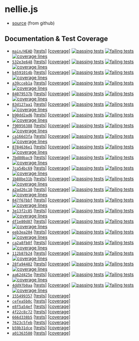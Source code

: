 # nellie.js

* [source](https://github.com/ellieproject/nellie.js) (from github)

## Documentation & Test Coverage
* [`main/HEAD`](https://github.com/ellieproject/nellie.js/tree/main) [\[tests\]](/nellie.js/current/tests/results.html) [\[coverage\]](/nellie.js/current/coverage)
[![passing tests](https://img.shields.io/badge/dynamic/json?color=success&label=Tests&query=stats.passes&suffix=%20passing&url=https%3A%2F%2Fellieproject.github.io%2Fnellie.js%2Fcurrent%2Ftests%2Fresults.json&logo=github&logoColor=white)](https://ellieproject.github.io/nellie.js/current/tests/results.html)
[![failing tests](https://img.shields.io/badge/dynamic/json?color=critical&label=Tests&query=stats.failures&suffix=%20failing&url=https%3A%2F%2Fellieproject.github.io%2Fnellie.js%2Fcurrent%2Ftests%2Fresults.json&logo=github&logoColor=white)](https://ellieproject.github.io/nellie.js/current/tests/results.html)
[![coverage lines](https://img.shields.io/badge/dynamic/json?color=informational&label=Coverage&query=total.lines.pct&suffix=%25%20lines&url=https%3A%2F%2Fellieproject.github.io%2Fnellie.js%2Fcurrent%2Fcoverage%2Fcoverage-summary.json&logo=github&logoColor=white)](https://ellieproject.github.io/nellie.js/current/coverage)
* [`532e3e648`](https://github.com/ellieproject/nellie.js/tree/532e3e64884ed1ec01ba521fe45fa2a3610df181) [[tests]](/nellie.js/532e3e64884ed1ec01ba521fe45fa2a3610df181/tests/results.html) [[coverage]](/nellie.js/532e3e64884ed1ec01ba521fe45fa2a3610df181/coverage)
[![passing tests](https://img.shields.io/badge/dynamic/json?color=success&label=Tests&query=stats.passes&suffix=%20passing&url=https%3A%2F%2Fellieproject.github.io%2Fnellie.js%2F532e3e64884ed1ec01ba521fe45fa2a3610df181%2Ftests%2Fresults.json&logo=github&logoColor=white)](https://ellieproject.github.io/nellie.js/532e3e64884ed1ec01ba521fe45fa2a3610df181/tests/results.html)
[![failing tests](https://img.shields.io/badge/dynamic/json?color=critical&label=Tests&query=stats.failures&suffix=%20failing&url=https%3A%2F%2Fellieproject.github.io%2Fnellie.js%2F532e3e64884ed1ec01ba521fe45fa2a3610df181%2Ftests%2Fresults.json&logo=github&logoColor=white)](https://ellieproject.github.io/nellie.js/532e3e64884ed1ec01ba521fe45fa2a3610df181/tests/results.html)
[![coverage lines](https://img.shields.io/badge/dynamic/json?color=informational&label=Coverage&query=total.lines.pct&suffix=%25%20lines&url=https%3A%2F%2Fellieproject.github.io%2Fnellie.js%2F532e3e64884ed1ec01ba521fe45fa2a3610df181%2Fcoverage%2Fcoverage-summary.json&logo=github&logoColor=white)](https://ellieproject.github.io/nellie.js/532e3e64884ed1ec01ba521fe45fa2a3610df181/coverage)
* [`b4591014b`](https://github.com/ellieproject/nellie.js/tree/b4591014bd3d8b0f4fb0cab58eccbd28ca48af33) [[tests]](/nellie.js/b4591014bd3d8b0f4fb0cab58eccbd28ca48af33/tests/results.html) [[coverage]](/nellie.js/b4591014bd3d8b0f4fb0cab58eccbd28ca48af33/coverage)
[![passing tests](https://img.shields.io/badge/dynamic/json?color=success&label=Tests&query=stats.passes&suffix=%20passing&url=https%3A%2F%2Fellieproject.github.io%2Fnellie.js%2Fb4591014bd3d8b0f4fb0cab58eccbd28ca48af33%2Ftests%2Fresults.json&logo=github&logoColor=white)](https://ellieproject.github.io/nellie.js/b4591014bd3d8b0f4fb0cab58eccbd28ca48af33/tests/results.html)
[![failing tests](https://img.shields.io/badge/dynamic/json?color=critical&label=Tests&query=stats.failures&suffix=%20failing&url=https%3A%2F%2Fellieproject.github.io%2Fnellie.js%2Fb4591014bd3d8b0f4fb0cab58eccbd28ca48af33%2Ftests%2Fresults.json&logo=github&logoColor=white)](https://ellieproject.github.io/nellie.js/b4591014bd3d8b0f4fb0cab58eccbd28ca48af33/tests/results.html)
[![coverage lines](https://img.shields.io/badge/dynamic/json?color=informational&label=Coverage&query=total.lines.pct&suffix=%25%20lines&url=https%3A%2F%2Fellieproject.github.io%2Fnellie.js%2Fb4591014bd3d8b0f4fb0cab58eccbd28ca48af33%2Fcoverage%2Fcoverage-summary.json&logo=github&logoColor=white)](https://ellieproject.github.io/nellie.js/b4591014bd3d8b0f4fb0cab58eccbd28ca48af33/coverage)
* [`a39cceb1a`](https://github.com/ellieproject/nellie.js/tree/a39cceb1a1a8c91333de1b425483ea7dc782c720) [[tests]](/nellie.js/a39cceb1a1a8c91333de1b425483ea7dc782c720/tests/results.html) [[coverage]](/nellie.js/a39cceb1a1a8c91333de1b425483ea7dc782c720/coverage)
[![passing tests](https://img.shields.io/badge/dynamic/json?color=success&label=Tests&query=stats.passes&suffix=%20passing&url=https%3A%2F%2Fellieproject.github.io%2Fnellie.js%2Fa39cceb1a1a8c91333de1b425483ea7dc782c720%2Ftests%2Fresults.json&logo=github&logoColor=white)](https://ellieproject.github.io/nellie.js/a39cceb1a1a8c91333de1b425483ea7dc782c720/tests/results.html)
[![failing tests](https://img.shields.io/badge/dynamic/json?color=critical&label=Tests&query=stats.failures&suffix=%20failing&url=https%3A%2F%2Fellieproject.github.io%2Fnellie.js%2Fa39cceb1a1a8c91333de1b425483ea7dc782c720%2Ftests%2Fresults.json&logo=github&logoColor=white)](https://ellieproject.github.io/nellie.js/a39cceb1a1a8c91333de1b425483ea7dc782c720/tests/results.html)
[![coverage lines](https://img.shields.io/badge/dynamic/json?color=informational&label=Coverage&query=total.lines.pct&suffix=%25%20lines&url=https%3A%2F%2Fellieproject.github.io%2Fnellie.js%2Fa39cceb1a1a8c91333de1b425483ea7dc782c720%2Fcoverage%2Fcoverage-summary.json&logo=github&logoColor=white)](https://ellieproject.github.io/nellie.js/a39cceb1a1a8c91333de1b425483ea7dc782c720/coverage)
* [`84079537b`](https://github.com/ellieproject/nellie.js/tree/84079537b522faa240c3819427ecf1cd9a992bd8) [[tests]](/nellie.js/84079537b522faa240c3819427ecf1cd9a992bd8/tests/results.html) [[coverage]](/nellie.js/84079537b522faa240c3819427ecf1cd9a992bd8/coverage)
[![passing tests](https://img.shields.io/badge/dynamic/json?color=success&label=Tests&query=stats.passes&suffix=%20passing&url=https%3A%2F%2Fellieproject.github.io%2Fnellie.js%2F84079537b522faa240c3819427ecf1cd9a992bd8%2Ftests%2Fresults.json&logo=github&logoColor=white)](https://ellieproject.github.io/nellie.js/84079537b522faa240c3819427ecf1cd9a992bd8/tests/results.html)
[![failing tests](https://img.shields.io/badge/dynamic/json?color=critical&label=Tests&query=stats.failures&suffix=%20failing&url=https%3A%2F%2Fellieproject.github.io%2Fnellie.js%2F84079537b522faa240c3819427ecf1cd9a992bd8%2Ftests%2Fresults.json&logo=github&logoColor=white)](https://ellieproject.github.io/nellie.js/84079537b522faa240c3819427ecf1cd9a992bd8/tests/results.html)
[![coverage lines](https://img.shields.io/badge/dynamic/json?color=informational&label=Coverage&query=total.lines.pct&suffix=%25%20lines&url=https%3A%2F%2Fellieproject.github.io%2Fnellie.js%2F84079537b522faa240c3819427ecf1cd9a992bd8%2Fcoverage%2Fcoverage-summary.json&logo=github&logoColor=white)](https://ellieproject.github.io/nellie.js/84079537b522faa240c3819427ecf1cd9a992bd8/coverage)
* [`83d127aa1`](https://github.com/ellieproject/nellie.js/tree/83d127aa1bc38d0adee871a5c433e7f682c8db5d) [[tests]](/nellie.js/83d127aa1bc38d0adee871a5c433e7f682c8db5d/tests/results.html) [[coverage]](/nellie.js/83d127aa1bc38d0adee871a5c433e7f682c8db5d/coverage)
[![passing tests](https://img.shields.io/badge/dynamic/json?color=success&label=Tests&query=stats.passes&suffix=%20passing&url=https%3A%2F%2Fellieproject.github.io%2Fnellie.js%2F83d127aa1bc38d0adee871a5c433e7f682c8db5d%2Ftests%2Fresults.json&logo=github&logoColor=white)](https://ellieproject.github.io/nellie.js/83d127aa1bc38d0adee871a5c433e7f682c8db5d/tests/results.html)
[![failing tests](https://img.shields.io/badge/dynamic/json?color=critical&label=Tests&query=stats.failures&suffix=%20failing&url=https%3A%2F%2Fellieproject.github.io%2Fnellie.js%2F83d127aa1bc38d0adee871a5c433e7f682c8db5d%2Ftests%2Fresults.json&logo=github&logoColor=white)](https://ellieproject.github.io/nellie.js/83d127aa1bc38d0adee871a5c433e7f682c8db5d/tests/results.html)
[![coverage lines](https://img.shields.io/badge/dynamic/json?color=informational&label=Coverage&query=total.lines.pct&suffix=%25%20lines&url=https%3A%2F%2Fellieproject.github.io%2Fnellie.js%2F83d127aa1bc38d0adee871a5c433e7f682c8db5d%2Fcoverage%2Fcoverage-summary.json&logo=github&logoColor=white)](https://ellieproject.github.io/nellie.js/83d127aa1bc38d0adee871a5c433e7f682c8db5d/coverage)
* [`b90dd2ad6`](https://github.com/ellieproject/nellie.js/tree/b90dd2ad6278ea1a21f55c43b4ea5a8be309c686) [[tests]](/nellie.js/b90dd2ad6278ea1a21f55c43b4ea5a8be309c686/tests/results.html) [[coverage]](/nellie.js/b90dd2ad6278ea1a21f55c43b4ea5a8be309c686/coverage)
[![passing tests](https://img.shields.io/badge/dynamic/json?color=success&label=Tests&query=stats.passes&suffix=%20passing&url=https%3A%2F%2Fellieproject.github.io%2Fnellie.js%2Fb90dd2ad6278ea1a21f55c43b4ea5a8be309c686%2Ftests%2Fresults.json&logo=github&logoColor=white)](https://ellieproject.github.io/nellie.js/b90dd2ad6278ea1a21f55c43b4ea5a8be309c686/tests/results.html)
[![failing tests](https://img.shields.io/badge/dynamic/json?color=critical&label=Tests&query=stats.failures&suffix=%20failing&url=https%3A%2F%2Fellieproject.github.io%2Fnellie.js%2Fb90dd2ad6278ea1a21f55c43b4ea5a8be309c686%2Ftests%2Fresults.json&logo=github&logoColor=white)](https://ellieproject.github.io/nellie.js/b90dd2ad6278ea1a21f55c43b4ea5a8be309c686/tests/results.html)
[![coverage lines](https://img.shields.io/badge/dynamic/json?color=informational&label=Coverage&query=total.lines.pct&suffix=%25%20lines&url=https%3A%2F%2Fellieproject.github.io%2Fnellie.js%2Fb90dd2ad6278ea1a21f55c43b4ea5a8be309c686%2Fcoverage%2Fcoverage-summary.json&logo=github&logoColor=white)](https://ellieproject.github.io/nellie.js/b90dd2ad6278ea1a21f55c43b4ea5a8be309c686/coverage)
* [`f90956388`](https://github.com/ellieproject/nellie.js/tree/f90956388d23a61d708c94244552e80b9871f31e) [[tests]](/nellie.js/f90956388d23a61d708c94244552e80b9871f31e/tests/results.html) [[coverage]](/nellie.js/f90956388d23a61d708c94244552e80b9871f31e/coverage)
[![passing tests](https://img.shields.io/badge/dynamic/json?color=success&label=Tests&query=stats.passes&suffix=%20passing&url=https%3A%2F%2Fellieproject.github.io%2Fnellie.js%2Ff90956388d23a61d708c94244552e80b9871f31e%2Ftests%2Fresults.json&logo=github&logoColor=white)](https://ellieproject.github.io/nellie.js/f90956388d23a61d708c94244552e80b9871f31e/tests/results.html)
[![failing tests](https://img.shields.io/badge/dynamic/json?color=critical&label=Tests&query=stats.failures&suffix=%20failing&url=https%3A%2F%2Fellieproject.github.io%2Fnellie.js%2Ff90956388d23a61d708c94244552e80b9871f31e%2Ftests%2Fresults.json&logo=github&logoColor=white)](https://ellieproject.github.io/nellie.js/f90956388d23a61d708c94244552e80b9871f31e/tests/results.html)
[![coverage lines](https://img.shields.io/badge/dynamic/json?color=informational&label=Coverage&query=total.lines.pct&suffix=%25%20lines&url=https%3A%2F%2Fellieproject.github.io%2Fnellie.js%2Ff90956388d23a61d708c94244552e80b9871f31e%2Fcoverage%2Fcoverage-summary.json&logo=github&logoColor=white)](https://ellieproject.github.io/nellie.js/f90956388d23a61d708c94244552e80b9871f31e/coverage)
* [`ca166d3fa`](https://github.com/ellieproject/nellie.js/tree/ca166d3fac0d2e96c2cc011c39f5e9ca1affbac6) [[tests]](/nellie.js/ca166d3fac0d2e96c2cc011c39f5e9ca1affbac6/tests/results.html) [[coverage]](/nellie.js/ca166d3fac0d2e96c2cc011c39f5e9ca1affbac6/coverage)
[![passing tests](https://img.shields.io/badge/dynamic/json?color=success&label=Tests&query=stats.passes&suffix=%20passing&url=https%3A%2F%2Fellieproject.github.io%2Fnellie.js%2Fca166d3fac0d2e96c2cc011c39f5e9ca1affbac6%2Ftests%2Fresults.json&logo=github&logoColor=white)](https://ellieproject.github.io/nellie.js/ca166d3fac0d2e96c2cc011c39f5e9ca1affbac6/tests/results.html)
[![failing tests](https://img.shields.io/badge/dynamic/json?color=critical&label=Tests&query=stats.failures&suffix=%20failing&url=https%3A%2F%2Fellieproject.github.io%2Fnellie.js%2Fca166d3fac0d2e96c2cc011c39f5e9ca1affbac6%2Ftests%2Fresults.json&logo=github&logoColor=white)](https://ellieproject.github.io/nellie.js/ca166d3fac0d2e96c2cc011c39f5e9ca1affbac6/tests/results.html)
[![coverage lines](https://img.shields.io/badge/dynamic/json?color=informational&label=Coverage&query=total.lines.pct&suffix=%25%20lines&url=https%3A%2F%2Fellieproject.github.io%2Fnellie.js%2Fca166d3fac0d2e96c2cc011c39f5e9ca1affbac6%2Fcoverage%2Fcoverage-summary.json&logo=github&logoColor=white)](https://ellieproject.github.io/nellie.js/ca166d3fac0d2e96c2cc011c39f5e9ca1affbac6/coverage)
* [`8784636e1`](https://github.com/ellieproject/nellie.js/tree/8784636e1e550475c806d4b07de0424f025f9e73) [[tests]](/nellie.js/8784636e1e550475c806d4b07de0424f025f9e73/tests/results.html) [[coverage]](/nellie.js/8784636e1e550475c806d4b07de0424f025f9e73/coverage)
[![passing tests](https://img.shields.io/badge/dynamic/json?color=success&label=Tests&query=stats.passes&suffix=%20passing&url=https%3A%2F%2Fellieproject.github.io%2Fnellie.js%2F8784636e1e550475c806d4b07de0424f025f9e73%2Ftests%2Fresults.json&logo=github&logoColor=white)](https://ellieproject.github.io/nellie.js/8784636e1e550475c806d4b07de0424f025f9e73/tests/results.html)
[![failing tests](https://img.shields.io/badge/dynamic/json?color=critical&label=Tests&query=stats.failures&suffix=%20failing&url=https%3A%2F%2Fellieproject.github.io%2Fnellie.js%2F8784636e1e550475c806d4b07de0424f025f9e73%2Ftests%2Fresults.json&logo=github&logoColor=white)](https://ellieproject.github.io/nellie.js/8784636e1e550475c806d4b07de0424f025f9e73/tests/results.html)
[![coverage lines](https://img.shields.io/badge/dynamic/json?color=informational&label=Coverage&query=total.lines.pct&suffix=%25%20lines&url=https%3A%2F%2Fellieproject.github.io%2Fnellie.js%2F8784636e1e550475c806d4b07de0424f025f9e73%2Fcoverage%2Fcoverage-summary.json&logo=github&logoColor=white)](https://ellieproject.github.io/nellie.js/8784636e1e550475c806d4b07de0424f025f9e73/coverage)
* [`7bd80bac9`](https://github.com/ellieproject/nellie.js/tree/7bd80bac9e509f92b3a56256e27d708c83a49e56) [[tests]](/nellie.js/7bd80bac9e509f92b3a56256e27d708c83a49e56/tests/results.html) [[coverage]](/nellie.js/7bd80bac9e509f92b3a56256e27d708c83a49e56/coverage)
[![passing tests](https://img.shields.io/badge/dynamic/json?color=success&label=Tests&query=stats.passes&suffix=%20passing&url=https%3A%2F%2Fellieproject.github.io%2Fnellie.js%2F7bd80bac9e509f92b3a56256e27d708c83a49e56%2Ftests%2Fresults.json&logo=github&logoColor=white)](https://ellieproject.github.io/nellie.js/7bd80bac9e509f92b3a56256e27d708c83a49e56/tests/results.html)
[![failing tests](https://img.shields.io/badge/dynamic/json?color=critical&label=Tests&query=stats.failures&suffix=%20failing&url=https%3A%2F%2Fellieproject.github.io%2Fnellie.js%2F7bd80bac9e509f92b3a56256e27d708c83a49e56%2Ftests%2Fresults.json&logo=github&logoColor=white)](https://ellieproject.github.io/nellie.js/7bd80bac9e509f92b3a56256e27d708c83a49e56/tests/results.html)
[![coverage lines](https://img.shields.io/badge/dynamic/json?color=informational&label=Coverage&query=total.lines.pct&suffix=%25%20lines&url=https%3A%2F%2Fellieproject.github.io%2Fnellie.js%2F7bd80bac9e509f92b3a56256e27d708c83a49e56%2Fcoverage%2Fcoverage-summary.json&logo=github&logoColor=white)](https://ellieproject.github.io/nellie.js/7bd80bac9e509f92b3a56256e27d708c83a49e56/coverage)
* [`7ca54bc69`](https://github.com/ellieproject/nellie.js/tree/7ca54bc69d4752f5f76aa27cbf137942534026bb) [[tests]](/nellie.js/7ca54bc69d4752f5f76aa27cbf137942534026bb/tests/results.html) [[coverage]](/nellie.js/7ca54bc69d4752f5f76aa27cbf137942534026bb/coverage)
[![passing tests](https://img.shields.io/badge/dynamic/json?color=success&label=Tests&query=stats.passes&suffix=%20passing&url=https%3A%2F%2Fellieproject.github.io%2Fnellie.js%2F7ca54bc69d4752f5f76aa27cbf137942534026bb%2Ftests%2Fresults.json&logo=github&logoColor=white)](https://ellieproject.github.io/nellie.js/7ca54bc69d4752f5f76aa27cbf137942534026bb/tests/results.html)
[![failing tests](https://img.shields.io/badge/dynamic/json?color=critical&label=Tests&query=stats.failures&suffix=%20failing&url=https%3A%2F%2Fellieproject.github.io%2Fnellie.js%2F7ca54bc69d4752f5f76aa27cbf137942534026bb%2Ftests%2Fresults.json&logo=github&logoColor=white)](https://ellieproject.github.io/nellie.js/7ca54bc69d4752f5f76aa27cbf137942534026bb/tests/results.html)
[![coverage lines](https://img.shields.io/badge/dynamic/json?color=informational&label=Coverage&query=total.lines.pct&suffix=%25%20lines&url=https%3A%2F%2Fellieproject.github.io%2Fnellie.js%2F7ca54bc69d4752f5f76aa27cbf137942534026bb%2Fcoverage%2Fcoverage-summary.json&logo=github&logoColor=white)](https://ellieproject.github.io/nellie.js/7ca54bc69d4752f5f76aa27cbf137942534026bb/coverage)
* [`1b88be31b`](https://github.com/ellieproject/nellie.js/tree/1b88be31be59dd66429e0943c727eb1f72bc9d64) [[tests]](/nellie.js/1b88be31be59dd66429e0943c727eb1f72bc9d64/tests/results.html) [[coverage]](/nellie.js/1b88be31be59dd66429e0943c727eb1f72bc9d64/coverage)
[![passing tests](https://img.shields.io/badge/dynamic/json?color=success&label=Tests&query=stats.passes&suffix=%20passing&url=https%3A%2F%2Fellieproject.github.io%2Fnellie.js%2F1b88be31be59dd66429e0943c727eb1f72bc9d64%2Ftests%2Fresults.json&logo=github&logoColor=white)](https://ellieproject.github.io/nellie.js/1b88be31be59dd66429e0943c727eb1f72bc9d64/tests/results.html)
[![failing tests](https://img.shields.io/badge/dynamic/json?color=critical&label=Tests&query=stats.failures&suffix=%20failing&url=https%3A%2F%2Fellieproject.github.io%2Fnellie.js%2F1b88be31be59dd66429e0943c727eb1f72bc9d64%2Ftests%2Fresults.json&logo=github&logoColor=white)](https://ellieproject.github.io/nellie.js/1b88be31be59dd66429e0943c727eb1f72bc9d64/tests/results.html)
[![coverage lines](https://img.shields.io/badge/dynamic/json?color=informational&label=Coverage&query=total.lines.pct&suffix=%25%20lines&url=https%3A%2F%2Fellieproject.github.io%2Fnellie.js%2F1b88be31be59dd66429e0943c727eb1f72bc9d64%2Fcoverage%2Fcoverage-summary.json&logo=github&logoColor=white)](https://ellieproject.github.io/nellie.js/1b88be31be59dd66429e0943c727eb1f72bc9d64/coverage)
* [`a2ad26c10`](https://github.com/ellieproject/nellie.js/tree/a2ad26c10581dc1bb24904ffb69250ba3e0be04e) [[tests]](/nellie.js/a2ad26c10581dc1bb24904ffb69250ba3e0be04e/tests/results.html) [[coverage]](/nellie.js/a2ad26c10581dc1bb24904ffb69250ba3e0be04e/coverage)
[![passing tests](https://img.shields.io/badge/dynamic/json?color=success&label=Tests&query=stats.passes&suffix=%20passing&url=https%3A%2F%2Fellieproject.github.io%2Fnellie.js%2Fa2ad26c10581dc1bb24904ffb69250ba3e0be04e%2Ftests%2Fresults.json&logo=github&logoColor=white)](https://ellieproject.github.io/nellie.js/a2ad26c10581dc1bb24904ffb69250ba3e0be04e/tests/results.html)
[![failing tests](https://img.shields.io/badge/dynamic/json?color=critical&label=Tests&query=stats.failures&suffix=%20failing&url=https%3A%2F%2Fellieproject.github.io%2Fnellie.js%2Fa2ad26c10581dc1bb24904ffb69250ba3e0be04e%2Ftests%2Fresults.json&logo=github&logoColor=white)](https://ellieproject.github.io/nellie.js/a2ad26c10581dc1bb24904ffb69250ba3e0be04e/tests/results.html)
[![coverage lines](https://img.shields.io/badge/dynamic/json?color=informational&label=Coverage&query=total.lines.pct&suffix=%25%20lines&url=https%3A%2F%2Fellieproject.github.io%2Fnellie.js%2Fa2ad26c10581dc1bb24904ffb69250ba3e0be04e%2Fcoverage%2Fcoverage-summary.json&logo=github&logoColor=white)](https://ellieproject.github.io/nellie.js/a2ad26c10581dc1bb24904ffb69250ba3e0be04e/coverage)
* [`847f67bbf`](https://github.com/ellieproject/nellie.js/tree/847f67bbff468ab8a73cde79451974a756e41186) [[tests]](/nellie.js/847f67bbff468ab8a73cde79451974a756e41186/tests/results.html) [[coverage]](/nellie.js/847f67bbff468ab8a73cde79451974a756e41186/coverage)
[![passing tests](https://img.shields.io/badge/dynamic/json?color=success&label=Tests&query=stats.passes&suffix=%20passing&url=https%3A%2F%2Fellieproject.github.io%2Fnellie.js%2F847f67bbff468ab8a73cde79451974a756e41186%2Ftests%2Fresults.json&logo=github&logoColor=white)](https://ellieproject.github.io/nellie.js/847f67bbff468ab8a73cde79451974a756e41186/tests/results.html)
[![failing tests](https://img.shields.io/badge/dynamic/json?color=critical&label=Tests&query=stats.failures&suffix=%20failing&url=https%3A%2F%2Fellieproject.github.io%2Fnellie.js%2F847f67bbff468ab8a73cde79451974a756e41186%2Ftests%2Fresults.json&logo=github&logoColor=white)](https://ellieproject.github.io/nellie.js/847f67bbff468ab8a73cde79451974a756e41186/tests/results.html)
[![coverage lines](https://img.shields.io/badge/dynamic/json?color=informational&label=Coverage&query=total.lines.pct&suffix=%25%20lines&url=https%3A%2F%2Fellieproject.github.io%2Fnellie.js%2F847f67bbff468ab8a73cde79451974a756e41186%2Fcoverage%2Fcoverage-summary.json&logo=github&logoColor=white)](https://ellieproject.github.io/nellie.js/847f67bbff468ab8a73cde79451974a756e41186/coverage)
* [`3e13f2c85`](https://github.com/ellieproject/nellie.js/tree/3e13f2c85c5d6ad9aebd3876677c22f58630e17b) [[tests]](/nellie.js/3e13f2c85c5d6ad9aebd3876677c22f58630e17b/tests/results.html) [[coverage]](/nellie.js/3e13f2c85c5d6ad9aebd3876677c22f58630e17b/coverage)
[![passing tests](https://img.shields.io/badge/dynamic/json?color=success&label=Tests&query=stats.passes&suffix=%20passing&url=https%3A%2F%2Fellieproject.github.io%2Fnellie.js%2F3e13f2c85c5d6ad9aebd3876677c22f58630e17b%2Ftests%2Fresults.json&logo=github&logoColor=white)](https://ellieproject.github.io/nellie.js/3e13f2c85c5d6ad9aebd3876677c22f58630e17b/tests/results.html)
[![failing tests](https://img.shields.io/badge/dynamic/json?color=critical&label=Tests&query=stats.failures&suffix=%20failing&url=https%3A%2F%2Fellieproject.github.io%2Fnellie.js%2F3e13f2c85c5d6ad9aebd3876677c22f58630e17b%2Ftests%2Fresults.json&logo=github&logoColor=white)](https://ellieproject.github.io/nellie.js/3e13f2c85c5d6ad9aebd3876677c22f58630e17b/tests/results.html)
[![coverage lines](https://img.shields.io/badge/dynamic/json?color=informational&label=Coverage&query=total.lines.pct&suffix=%25%20lines&url=https%3A%2F%2Fellieproject.github.io%2Fnellie.js%2F3e13f2c85c5d6ad9aebd3876677c22f58630e17b%2Fcoverage%2Fcoverage-summary.json&logo=github&logoColor=white)](https://ellieproject.github.io/nellie.js/3e13f2c85c5d6ad9aebd3876677c22f58630e17b/coverage)
* [`df1e80d87`](https://github.com/ellieproject/nellie.js/tree/df1e80d871930d28189e7b5fa0068a8f41d99b30) [[tests]](/nellie.js/df1e80d871930d28189e7b5fa0068a8f41d99b30/tests/results.html) [[coverage]](/nellie.js/df1e80d871930d28189e7b5fa0068a8f41d99b30/coverage)
[![passing tests](https://img.shields.io/badge/dynamic/json?color=success&label=Tests&query=stats.passes&suffix=%20passing&url=https%3A%2F%2Fellieproject.github.io%2Fnellie.js%2Fdf1e80d871930d28189e7b5fa0068a8f41d99b30%2Ftests%2Fresults.json&logo=github&logoColor=white)](https://ellieproject.github.io/nellie.js/df1e80d871930d28189e7b5fa0068a8f41d99b30/tests/results.html)
[![failing tests](https://img.shields.io/badge/dynamic/json?color=critical&label=Tests&query=stats.failures&suffix=%20failing&url=https%3A%2F%2Fellieproject.github.io%2Fnellie.js%2Fdf1e80d871930d28189e7b5fa0068a8f41d99b30%2Ftests%2Fresults.json&logo=github&logoColor=white)](https://ellieproject.github.io/nellie.js/df1e80d871930d28189e7b5fa0068a8f41d99b30/tests/results.html)
[![coverage lines](https://img.shields.io/badge/dynamic/json?color=informational&label=Coverage&query=total.lines.pct&suffix=%25%20lines&url=https%3A%2F%2Fellieproject.github.io%2Fnellie.js%2Fdf1e80d871930d28189e7b5fa0068a8f41d99b30%2Fcoverage%2Fcoverage-summary.json&logo=github&logoColor=white)](https://ellieproject.github.io/nellie.js/df1e80d871930d28189e7b5fa0068a8f41d99b30/coverage)
* [`eeb3ea204`](https://github.com/ellieproject/nellie.js/tree/eeb3ea2041f5676fd07ed4e625625ea6563c3658) [[tests]](/nellie.js/eeb3ea2041f5676fd07ed4e625625ea6563c3658/tests/results.html) [[coverage]](/nellie.js/eeb3ea2041f5676fd07ed4e625625ea6563c3658/coverage)
[![passing tests](https://img.shields.io/badge/dynamic/json?color=success&label=Tests&query=stats.passes&suffix=%20passing&url=https%3A%2F%2Fellieproject.github.io%2Fnellie.js%2Feeb3ea2041f5676fd07ed4e625625ea6563c3658%2Ftests%2Fresults.json&logo=github&logoColor=white)](https://ellieproject.github.io/nellie.js/eeb3ea2041f5676fd07ed4e625625ea6563c3658/tests/results.html)
[![failing tests](https://img.shields.io/badge/dynamic/json?color=critical&label=Tests&query=stats.failures&suffix=%20failing&url=https%3A%2F%2Fellieproject.github.io%2Fnellie.js%2Feeb3ea2041f5676fd07ed4e625625ea6563c3658%2Ftests%2Fresults.json&logo=github&logoColor=white)](https://ellieproject.github.io/nellie.js/eeb3ea2041f5676fd07ed4e625625ea6563c3658/tests/results.html)
[![coverage lines](https://img.shields.io/badge/dynamic/json?color=informational&label=Coverage&query=total.lines.pct&suffix=%25%20lines&url=https%3A%2F%2Fellieproject.github.io%2Fnellie.js%2Feeb3ea2041f5676fd07ed4e625625ea6563c3658%2Fcoverage%2Fcoverage-summary.json&logo=github&logoColor=white)](https://ellieproject.github.io/nellie.js/eeb3ea2041f5676fd07ed4e625625ea6563c3658/coverage)
* [`ca2a8fb0f`](https://github.com/ellieproject/nellie.js/tree/ca2a8fb0fd377d53e940647834891cec371f4bd5) [[tests]](/nellie.js/ca2a8fb0fd377d53e940647834891cec371f4bd5/tests/results.html) [[coverage]](/nellie.js/ca2a8fb0fd377d53e940647834891cec371f4bd5/coverage)
[![passing tests](https://img.shields.io/badge/dynamic/json?color=success&label=Tests&query=stats.passes&suffix=%20passing&url=https%3A%2F%2Fellieproject.github.io%2Fnellie.js%2Fca2a8fb0fd377d53e940647834891cec371f4bd5%2Ftests%2Fresults.json&logo=github&logoColor=white)](https://ellieproject.github.io/nellie.js/ca2a8fb0fd377d53e940647834891cec371f4bd5/tests/results.html)
[![failing tests](https://img.shields.io/badge/dynamic/json?color=critical&label=Tests&query=stats.failures&suffix=%20failing&url=https%3A%2F%2Fellieproject.github.io%2Fnellie.js%2Fca2a8fb0fd377d53e940647834891cec371f4bd5%2Ftests%2Fresults.json&logo=github&logoColor=white)](https://ellieproject.github.io/nellie.js/ca2a8fb0fd377d53e940647834891cec371f4bd5/tests/results.html)
[![coverage lines](https://img.shields.io/badge/dynamic/json?color=informational&label=Coverage&query=total.lines.pct&suffix=%25%20lines&url=https%3A%2F%2Fellieproject.github.io%2Fnellie.js%2Fca2a8fb0fd377d53e940647834891cec371f4bd5%2Fcoverage%2Fcoverage-summary.json&logo=github&logoColor=white)](https://ellieproject.github.io/nellie.js/ca2a8fb0fd377d53e940647834891cec371f4bd5/coverage)
* [`112b87b24`](https://github.com/ellieproject/nellie.js/tree/112b87b248d19a9bc8142da7c0b68855c13fc612) [[tests]](/nellie.js/112b87b248d19a9bc8142da7c0b68855c13fc612/tests/results.html) [[coverage]](/nellie.js/112b87b248d19a9bc8142da7c0b68855c13fc612/coverage)
[![passing tests](https://img.shields.io/badge/dynamic/json?color=success&label=Tests&query=stats.passes&suffix=%20passing&url=https%3A%2F%2Fellieproject.github.io%2Fnellie.js%2F112b87b248d19a9bc8142da7c0b68855c13fc612%2Ftests%2Fresults.json&logo=github&logoColor=white)](https://ellieproject.github.io/nellie.js/112b87b248d19a9bc8142da7c0b68855c13fc612/tests/results.html)
[![failing tests](https://img.shields.io/badge/dynamic/json?color=critical&label=Tests&query=stats.failures&suffix=%20failing&url=https%3A%2F%2Fellieproject.github.io%2Fnellie.js%2F112b87b248d19a9bc8142da7c0b68855c13fc612%2Ftests%2Fresults.json&logo=github&logoColor=white)](https://ellieproject.github.io/nellie.js/112b87b248d19a9bc8142da7c0b68855c13fc612/tests/results.html)
[![coverage lines](https://img.shields.io/badge/dynamic/json?color=informational&label=Coverage&query=total.lines.pct&suffix=%25%20lines&url=https%3A%2F%2Fellieproject.github.io%2Fnellie.js%2F112b87b248d19a9bc8142da7c0b68855c13fc612%2Fcoverage%2Fcoverage-summary.json&logo=github&logoColor=white)](https://ellieproject.github.io/nellie.js/112b87b248d19a9bc8142da7c0b68855c13fc612/coverage)
* [`28fa94482`](https://github.com/ellieproject/nellie.js/tree/28fa94482ec947456a775c76e807035ee863fa85) [[tests]](/nellie.js/28fa94482ec947456a775c76e807035ee863fa85/tests/results.html) [[coverage]](/nellie.js/28fa94482ec947456a775c76e807035ee863fa85/coverage)
[![passing tests](https://img.shields.io/badge/dynamic/json?color=success&label=Tests&query=stats.passes&suffix=%20passing&url=https%3A%2F%2Fellieproject.github.io%2Fnellie.js%2F28fa94482ec947456a775c76e807035ee863fa85%2Ftests%2Fresults.json&logo=github&logoColor=white)](https://ellieproject.github.io/nellie.js/28fa94482ec947456a775c76e807035ee863fa85/tests/results.html)
[![failing tests](https://img.shields.io/badge/dynamic/json?color=critical&label=Tests&query=stats.failures&suffix=%20failing&url=https%3A%2F%2Fellieproject.github.io%2Fnellie.js%2F28fa94482ec947456a775c76e807035ee863fa85%2Ftests%2Fresults.json&logo=github&logoColor=white)](https://ellieproject.github.io/nellie.js/28fa94482ec947456a775c76e807035ee863fa85/tests/results.html)
[![coverage lines](https://img.shields.io/badge/dynamic/json?color=informational&label=Coverage&query=total.lines.pct&suffix=%25%20lines&url=https%3A%2F%2Fellieproject.github.io%2Fnellie.js%2F28fa94482ec947456a775c76e807035ee863fa85%2Fcoverage%2Fcoverage-summary.json&logo=github&logoColor=white)](https://ellieproject.github.io/nellie.js/28fa94482ec947456a775c76e807035ee863fa85/coverage)
* [`aa62d425e`](https://github.com/ellieproject/nellie.js/tree/aa62d425e8d11153efee8a66e6384c2d53700952) [[tests]](/nellie.js/aa62d425e8d11153efee8a66e6384c2d53700952/tests/results.html) [[coverage]](/nellie.js/aa62d425e8d11153efee8a66e6384c2d53700952/coverage)
[![passing tests](https://img.shields.io/badge/dynamic/json?color=success&label=Tests&query=stats.passes&suffix=%20passing&url=https%3A%2F%2Fellieproject.github.io%2Fnellie.js%2Faa62d425e8d11153efee8a66e6384c2d53700952%2Ftests%2Fresults.json&logo=github&logoColor=white)](https://ellieproject.github.io/nellie.js/aa62d425e8d11153efee8a66e6384c2d53700952/tests/results.html)
[![failing tests](https://img.shields.io/badge/dynamic/json?color=critical&label=Tests&query=stats.failures&suffix=%20failing&url=https%3A%2F%2Fellieproject.github.io%2Fnellie.js%2Faa62d425e8d11153efee8a66e6384c2d53700952%2Ftests%2Fresults.json&logo=github&logoColor=white)](https://ellieproject.github.io/nellie.js/aa62d425e8d11153efee8a66e6384c2d53700952/tests/results.html)
[![coverage lines](https://img.shields.io/badge/dynamic/json?color=informational&label=Coverage&query=total.lines.pct&suffix=%25%20lines&url=https%3A%2F%2Fellieproject.github.io%2Fnellie.js%2Faa62d425e8d11153efee8a66e6384c2d53700952%2Fcoverage%2Fcoverage-summary.json&logo=github&logoColor=white)](https://ellieproject.github.io/nellie.js/aa62d425e8d11153efee8a66e6384c2d53700952/coverage)
* [`4dd97b0aa`](https://github.com/ellieproject/nellie.js/tree/4dd97b0aa51a9fa1052bc447d5b97d989ed666ca) [[tests]](/nellie.js/4dd97b0aa51a9fa1052bc447d5b97d989ed666ca/tests/results.html) [[coverage]](/nellie.js/4dd97b0aa51a9fa1052bc447d5b97d989ed666ca/coverage)
[![passing tests](https://img.shields.io/badge/dynamic/json?color=success&label=Tests&query=stats.passes&suffix=%20passing&url=https%3A%2F%2Fellieproject.github.io%2Fnellie.js%2F4dd97b0aa51a9fa1052bc447d5b97d989ed666ca%2Ftests%2Fresults.json&logo=github&logoColor=white)](https://ellieproject.github.io/nellie.js/4dd97b0aa51a9fa1052bc447d5b97d989ed666ca/tests/results.html)
[![failing tests](https://img.shields.io/badge/dynamic/json?color=critical&label=Tests&query=stats.failures&suffix=%20failing&url=https%3A%2F%2Fellieproject.github.io%2Fnellie.js%2F4dd97b0aa51a9fa1052bc447d5b97d989ed666ca%2Ftests%2Fresults.json&logo=github&logoColor=white)](https://ellieproject.github.io/nellie.js/4dd97b0aa51a9fa1052bc447d5b97d989ed666ca/tests/results.html)
[![coverage lines](https://img.shields.io/badge/dynamic/json?color=informational&label=Coverage&query=total.lines.pct&suffix=%25%20lines&url=https%3A%2F%2Fellieproject.github.io%2Fnellie.js%2F4dd97b0aa51a9fa1052bc447d5b97d989ed666ca%2Fcoverage%2Fcoverage-summary.json&logo=github&logoColor=white)](https://ellieproject.github.io/nellie.js/4dd97b0aa51a9fa1052bc447d5b97d989ed666ca/coverage)
* [`155499357`](https://github.com/ellieproject/nellie.js/tree/15549935761c380e7b55e8d5edf5b70814243619) [[tests]](/nellie.js/15549935761c380e7b55e8d5edf5b70814243619/tests/results.html) [[coverage]](/nellie.js/15549935761c380e7b55e8d5edf5b70814243619/coverage)
* [`cefea5b0c`](https://github.com/ellieproject/nellie.js/tree/cefea5b0cbc1dbce790abce00b9a883c6b54bbfb) [[tests]](/nellie.js/cefea5b0cbc1dbce790abce00b9a883c6b54bbfb/tests/results.html) [[coverage]](/nellie.js/cefea5b0cbc1dbce790abce00b9a883c6b54bbfb/coverage)
* [`e8f5a54ef`](https://github.com/ellieproject/nellie.js/tree/e8f5a54ef629cf5eac61c7fea0f450dc23acc98e) [[tests]](/nellie.js/e8f5a54ef629cf5eac61c7fea0f450dc23acc98e/tests/results.html) [[coverage]](/nellie.js/e8f5a54ef629cf5eac61c7fea0f450dc23acc98e/coverage)
* [`4f22c8c72`](https://github.com/ellieproject/nellie.js/tree/4f22c8c72d0ce6d16682c4139f60101b336947bd) [[tests]](/nellie.js/4f22c8c72d0ce6d16682c4139f60101b336947bd/tests/results.html) [[coverage]](/nellie.js/4f22c8c72d0ce6d16682c4139f60101b336947bd/coverage)
* [`666d338b5`](https://github.com/ellieproject/nellie.js/tree/666d338b5185eeb7592a4d44ba04decabff45de2) [[tests]](/nellie.js/666d338b5185eeb7592a4d44ba04decabff45de2/tests/results.html) [[coverage]](/nellie.js/666d338b5185eeb7592a4d44ba04decabff45de2/coverage)
* [`7623c5feb`](https://github.com/ellieproject/nellie.js/tree/7623c5feb65af5c9ab69b9d681b7c24d1daf7cfc) [[tests]](/nellie.js/7623c5feb65af5c9ab69b9d681b7c24d1daf7cfc/tests/results.html) [[coverage]](/nellie.js/7623c5feb65af5c9ab69b9d681b7c24d1daf7cfc/coverage)
* [`b59b31dce`](https://github.com/ellieproject/nellie.js/tree/b59b31dceea0dfcd4ebda23bc358beff973ad5c2) [[tests]](/nellie.js/b59b31dceea0dfcd4ebda23bc358beff973ad5c2/tests/results.html) [[coverage]](/nellie.js/b59b31dceea0dfcd4ebda23bc358beff973ad5c2/coverage)
* [`a01363580`](https://github.com/ellieproject/nellie.js/tree/a01363580c8c16e56875bee3f22cd20303d79580) [[tests]](/nellie.js/a01363580c8c16e56875bee3f22cd20303d79580/tests/results.html) [[coverage]](/nellie.js/a01363580c8c16e56875bee3f22cd20303d79580/coverage)
